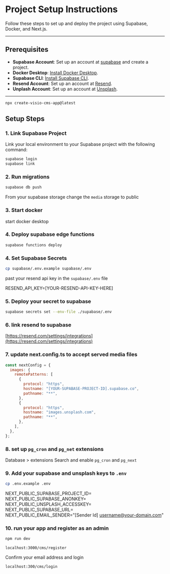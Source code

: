 # Project Setup Instructions

Follow these steps to set up and deploy the project using Supabase, Docker, and Next.js.

---

## Prerequisites

- **Supabase Account**: Set up an account at [supabase](https://supabase.com/) and create a project.
- **Docker Desktop**: [Install Docker Desktop](https://www.docker.com/products/docker-desktop).
- **Supabase CLI**: [Install Supabase CLI](https://supabase.com/docs/guides/cli).
- **Resend Account**: Set up an account at [Resend](https://resend.com).
- **Unplash Account**: Set up an account at [Unsplash](https://unsplash.com/).

---

```bash
npx create-visio-cms-app@latest
```

## Setup Steps

### 1. Link Supabase Project

Link your local environment to your Supabase project with the following command:

```bash
supabase login
supabase link
```

### 2. Run migrations

```bash
supabase db push
```

From your supabase storage change the `media` storage to public

### 3. Start docker

start docker desktop

### 4. Deploy supabase edge functions

```bash
supabase functions deploy
```

### 4. Set Supabase Secrets

```bash
cp supabase/.env.example supabase/.env
```

past your resend api key in the `supabase/.env` file

RESEND_API_KEY=[YOUR-RESEND-API-KEY-HERE]

### 5. Deploy your secret to supabase

```bash
supabase secrets set --env-file ./supabase/.env
```

### 6. link resend to supabase

[https://resend.com/settings/integrations](https://resend.com/settings/integrations)


### 7. update next.config.ts to accept served media files

```js
const nextConfig = {
  images: {
    remotePatterns: [
      {
        protocol: "https",
        hostname: "[YOUR-SUPABASE-PROJECT-ID].supabase.co",
        pathname: "**",
      },
      {
        protocol: "https",
        hostname: "images.unsplash.com",
        pathname: "**",
      },
    ],
  },
};
```

### 8. set up `pg_cron` and `pg_net` extensions

Database > extensions
Search and enable `pg_cron` and `pg_next`

### 9. Add your supabase and unsplash keys to `.env`

```bash
cp .env.example .env
```

NEXT_PUBLIC_SUPABASE_PROJECT_ID=<br/>
NEXT_PUBLIC_SUPABASE_ANONKEY=<br/>
NEXT_PUBLIC_UNSPLASH_ACCESSKEY=<br/>
NEXT_PUBLIC_SUPABASE_URL=<br/>
NEXT_PUBLIC_EMAIL_SENDER="[Sender Id] <username@your-domain.com>"

### 10. run your app and register as an admin

```bash
npm run dev
```

`localhost:3000/cms/register`

Confirm your email address and login

`localhost:300/cms/login`
